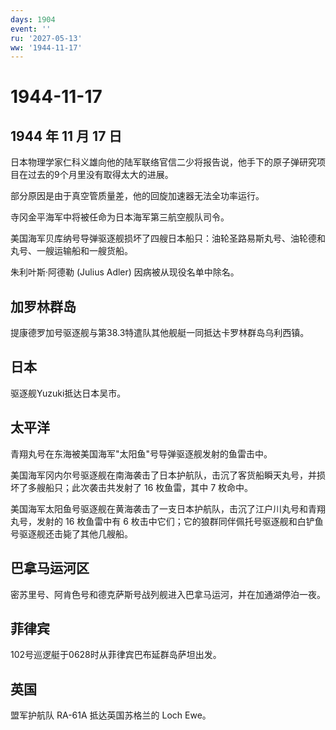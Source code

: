```yaml
---
days: 1904
event: ''
ru: '2027-05-13'
ww: '1944-11-17'
---
```


# 1944-11-17

## 1944 年 11 月 17 日

日本物理学家仁科义雄向他的陆军联络官信二少将报告说，他手下的原子弹研究项目在过去的9个月里没有取得太大的进展。

部分原因是由于真空管质量差，他的回旋加速器无法全功率运行。

寺冈金平海军中将被任命为日本海军第三航空舰队司令。

美国海军贝库纳号导弹驱逐舰损坏了四艘日本船只：油轮圣路易斯丸号、油轮德和丸号、一艘运输船和一艘货船。

朱利叶斯·阿德勒 (Julius Adler) 因病被从现役名单中除名。

## 加罗林群岛

提康德罗加号驱逐舰与第38.3特遣队其他舰艇一同抵达卡罗林群岛乌利西镇。

## 日本

驱逐舰Yuzuki抵达日本吴市。

## 太平洋

青翔丸号在东海被美国海军"太阳鱼"号导弹驱逐舰发射的鱼雷击中。

美国海军冈内尔号驱逐舰在南海袭击了日本护航队，击沉了客货船瞬天丸号，并损坏了多艘船只；此次袭击共发射了
16 枚鱼雷，其中 7 枚命中。

美国海军太阳鱼号驱逐舰在黄海袭击了一支日本护航队，击沉了江户川丸号和青翔丸号，发射的
16 枚鱼雷中有 6
枚击中它们；它的狼群同伴佩托号驱逐舰和白铲鱼号驱逐舰还击毙了其他几艘船。

## 巴拿马运河区

密苏里号、阿肯色号和德克萨斯号战列舰进入巴拿马运河，并在加通湖停泊一夜。

## 菲律宾

102号巡逻艇于0628时从菲律宾巴布延群岛萨坦出发。

## 英国

盟军护航队 RA-61A 抵达英国苏格兰的 Loch Ewe。